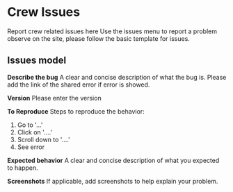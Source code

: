 # Crew Issues
Report crew related issues here
Use the issues menu to report a problem observe on the site, please follow the basic template for issues.

## Issues model
**Describe the bug**
A clear and concise description of what the bug is. Please add the link of the shared error if error is showed.

**Version**
Please enter the version

**To Reproduce**
Steps to reproduce the behavior:
1. Go to '...'
2. Click on '....'
3. Scroll down to '....'
4. See error

**Expected behavior**
A clear and concise description of what you expected to happen.

**Screenshots**
If applicable, add screenshots to help explain your problem.
